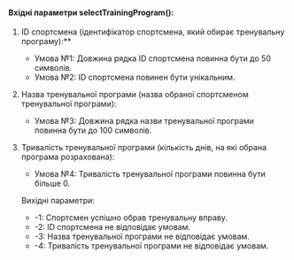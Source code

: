 #### Вхідні параметри selectTrainingProgram():

1. ID спортсмена (ідентифікатор спортсмена, який обирає тренувальну програму):**
   - Умова №1: Довжина рядка ID спортсмена повинна бути до 50 символів.
   - Умова №2: ID спортсмена повинен бути унікальним.

2. Назва тренувальної програми (назва обраної спортсменом тренувальної програми):
   - Умова №3: Довжина рядка назви тренувальної програми повинна бути до 100 символів.

3. Тривалість тренувальної програми (кількість днів, на які обрана програма розрахована):
   - Умова №4: Тривалість тренувальної програми повинна бути більше 0.

   Вихідні параметри:
   - -1: Спортсмен успішно обрав тренувальну вправу.
   - -2: ID спортсмена не відповідає умовам.
   - -3: Назва тренувальної програми не відповідає умовам.
   - -4: Тривалість тренувальної програми не відповідає умовам.
